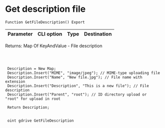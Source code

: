 ﻿---
sidebar_position: 10
---

# Get description file 




`Function GetFileDescription() Export`

 | Parameter | CLI option | Type | Destination |
 |-|-|-|-|

 
 Returns: Map Of KeyAndValue - File description

<br/>




```bsl title="Code example"
 
 Description = New Map;
 Description.Insert("MIME", "image/jpeg"); // MIME-type uploading file
 Description.Insert("Name", "New file.jpg"); // File name with extension
 Description.Insert("Description", "This is a new file"); // File description
 Description.Insert("Parent", "root"); // ID directory upload or "root" for upload in root
 
 Return Description;
```
	


```sh title="CLI command example"
 
 oint gdrive GetFileDescription

```


